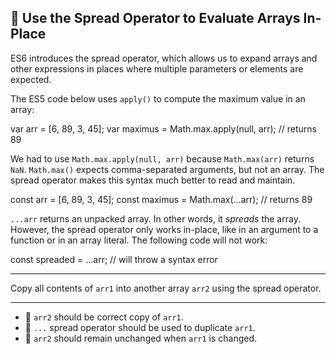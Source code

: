 🚀 Use the Spread Operator to Evaluate Arrays In-Place
------------------------------------------------------

ES6 introduces the spread operator, which allows us to expand arrays and other expressions in places where multiple parameters or elements are expected.

The ES5 code below uses `apply()` to compute the maximum value in an array:

var arr = \[6, 89, 3, 45\];
var maximus = Math.max.apply(null, arr); // returns 89

We had to use `Math.max.apply(null, arr)` because `Math.max(arr)` returns `NaN`. `Math.max()` expects comma-separated arguments, but not an array. The spread operator makes this syntax much better to read and maintain.

const arr = \[6, 89, 3, 45\];
const maximus = Math.max(...arr); // returns 89

`...arr` returns an unpacked array. In other words, it _spreads_ the array. However, the spread operator only works in-place, like in an argument to a function or in an array literal. The following code will not work:

const spreaded = ...arr; // will throw a syntax error

* * *

Copy all contents of `arr1` into another array `arr2` using the spread operator.

* * *

*   🧪 `arr2` should be correct copy of `arr1`.
*   🧪 `...` spread operator should be used to duplicate `arr1`.
*   🧪 `arr2` should remain unchanged when `arr1` is changed.